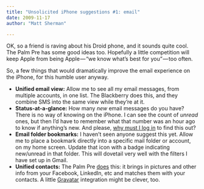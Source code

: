 ```yaml
---
title: "Unsolicited iPhone suggestions #1: email"
date: 2009-11-17
author: "Matt Sherman"

---
```


OK, so a friend is raving about his Droid phone, and it sounds quite cool. The Palm Pre has some good ideas too. Hopefully a little competition will keep Apple from being Apple — “we know what’s best for you” — too often.

So, a few things that would dramatically improve the email experience on the iPhone, for this humble user anyway.

*   **Unified email view:** Allow me to see all my email messages, from multiple accounts, in one list. The Blackberry does this, and they combine SMS into the same view while they’re at it.
*   **Status-at-a-glance:** How many _new_ email messages do you have? There is no way of knowing on the iPhone. I can see the count of _unread_ ones, but then I’d have to remember what that number was an hour ago to know if anything’s new. And please, [why must I log in](/blog/post/A-simple-way-that-Apple-can-improve-iPhone-battery-life-and-user-experience.aspx) to find this out?
*   **Email folder bookmarks:** I haven’t seen anyone suggest this yet. Allow me to place a bookmark directly into a specific mail folder or account, on my home screen. Update that icon with a badge indicating new/unread in that folder. This will dovetail very well with the filters I have set up in Gmail.
*   **Unified contacts:** The Palm Pre [does](http://www.youtube.com/watch?v=FZboVu8Xa_0) this: it brings in pictures and other info from your Facebook, LinkedIn, etc and matches them with your contacts. A little [Gravatar](http://en.gravatar.com/) integration might be clever, too.
